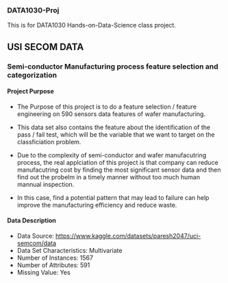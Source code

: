 ### DATA1030-Proj
This is for DATA1030 Hands-on-Data-Science class project. 

## USI SECOM DATA
###  Semi-conductor Manufacturing process feature selection and categorization

#### Project Purpose

- The Purpose of this project is to do a feature selection / feature engineering on 590 sensors data features of wafer manufacturing. 

- This data set also contains the feature about the identification of the pass / fail test, which will be the variable that we want to target on the classficiation problem. 

- Due to the complexity of semi-conductor and wafer manufacutring process, the real applciation of this project is that company can reduce manufacutring cost by finding the most significant sensor data and then find out the probelm in a timely manner without too much human mannual inspection. 

- In this case, find a potential pattern that may lead to failure can help improve the manufacturing efficiency and reduce waste. 

#### Data Description 
- Data Source: https://www.kaggle.com/datasets/paresh2047/uci-semcom/data
- Data Set Characteristics: Multivariate
- Number of Instances: 1567
- Number of Attributes: 591
- Missing Value: Yes
